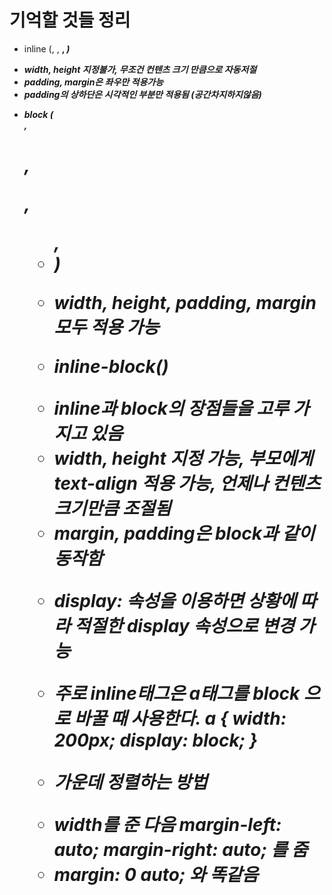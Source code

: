 # 기억할 것들 정리

- inline (<a>, <span>, <strong>, <em>)

* width, height 지정불가, 무조건 컨텐츠 크기 만큼으로 자동저절
* padding, margin은 좌우만 적용가능
* padding의 상하단은 시각적인 부분만 적용됨 (공간차지하지않음)

- block (<div>, <h1>, <p>, <ul>, <li>)

* width, height, padding, margin 모두 적용 가능

- inline-block(<img>)

* inline과 block의 장점들을 고루 가지고 있음
* width, height 지정 가능, 부모에게 text-align 적용 가능, 언제나 컨텐츠 크기만큼 조절됨
* margin, padding은 block과 같이 동작함

- display: 속성을 이용하면 상황에 따라 적절한 display 속성으로 변경 가능

* 주로 inline태그은 a태그를 block 으로 바꿀 때 사용한다.
  a {
  width: 200px;
  display: block;
  }

- 가운데 정렬하는 방법

* width를 준 다음 margin-left: auto; margin-right: auto; 를 줌
* margin: 0 auto; 와 똑같음
